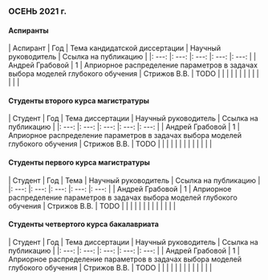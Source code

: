 ### ОСЕНЬ 2021 г.

#### Аспиранты

| Аспирант | Год | Тема кандидатской диссертации | Научный руководитель | Ссылка на публикацию |
|: ---: |: ---: |: ---: |: ---: |: ---: |
| Андрей Грабовой | 1 | Априорное распределение параметров в задачах выбора моделей глубокого обучения | Стрижов В.В. | TODO |
| | | | | |
| | | | | |

#### Студенты второго курса магистратуры

| Студент | Год | Тема диссертации | Научный руководитель | Ссылка на публикацию |
|: ---: |: ---: |: ---: |: ---: |: ---: |
| Андрей Грабовой | 1 | Априорное распределение параметров в задачах выбора моделей глубокого обучения | Стрижов В.В. | TODO |
| | | | | |
| | | | | |

#### Студенты первого курса магистратуры

| Студент | Год | Тема | Научный руководитель | Ссылка на публикацию |
|: ---: |: ---: |: ---: |: ---: |: ---: |
| Андрей Грабовой | 1 | Априорное распределение параметров в задачах выбора моделей глубокого обучения | Стрижов В.В. | TODO |
| | | | | |
| | | | | |

#### Студенты четвертого курса бакалавриата

| Студент | Год | Тема диссертации | Научный руководитель | Ссылка на публикацию |
|: ---: |: ---: |: ---: |: ---: |: ---: |
| Андрей Грабовой | 1 | Априорное распределение параметров в задачах выбора моделей глубокого обучения | Стрижов В.В. | TODO |
| | | | | |
| | | | | |
